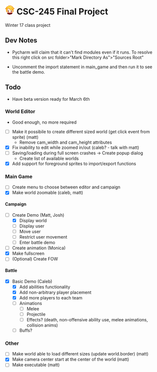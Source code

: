 # ![avatar](assets/images/avatar.png) CSC-245 Final Project
Winter 17 class project

## Dev Notes
- Pycharm will claim that it can't find modules even if it runs. To resolve this
right click on src folder>"Mark Directory As">"Sources Root"

- Uncomment the import statement in main_game and then run it to see the battle demo.

## Todo
- Have beta version ready for March 6th

### World Editor
- Good enough, no more required
- [ ] Make it possibile to create different sized world (get click event from sprite) (matt)
    - Remove cam_width and cam_height attributes
- [x] Fix inability to edit while zoomed in/out (caleb? - talk with matt)
- [ ] Saving/loading during full screen crashes -> Create popup dialog
    - Create list of available worlds
- [x] Add support for foreground sprites to import/export functions

### Main Game
- [ ] Create menu to choose between editor and campaign
- [x] Make world zoomable (caleb, matt)

#### Campaign
- [ ] Create Demo (Matt, Josh)
    - [x] Display world
    - [ ] Display user
    - [ ] Move user
    - [ ] Restrict user movement
    - [ ] Enter battle demo
- [ ] Create animation (Monica)
- [x] Make fullscreen
- [ ] (Optional) Create FOW

#### Battle
- [x] Basic Demo (Caleb)
    - [x] Add abilities functionality
    - [x] Add non-arbitrary player placement
    - [x] Add more players to each team
    - [ ] Animations
        - [ ] Melee
        - [ ] Projectile
        - [ ] Effects? (death, non-offensive ability use, melee animations, collision anims)
    - [ ] Buffs?

### Other
- [ ] Make world able to load different sizes (update world.border) (matt)
- [x] Make camera center start at the center of the world (matt)
- [ ] Make executable (matt)